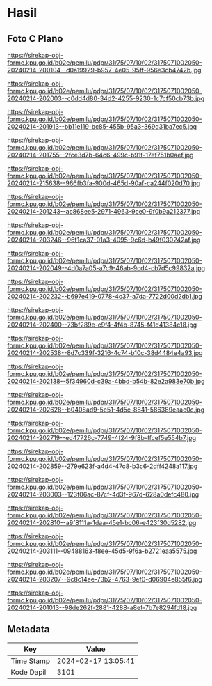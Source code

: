 # Hasil

## Foto C Plano

https://sirekap-obj-formc.kpu.go.id/b02e/pemilu/pdpr/31/75/07/10/02/3175071002050-20240214-200104--d0a19929-b957-4e05-95ff-956e3cb4742b.jpg

https://sirekap-obj-formc.kpu.go.id/b02e/pemilu/pdpr/31/75/07/10/02/3175071002050-20240214-202003--c0dd4d80-34d2-4255-9230-1c7cf50cb73b.jpg

https://sirekap-obj-formc.kpu.go.id/b02e/pemilu/pdpr/31/75/07/10/02/3175071002050-20240214-201913--bb11e119-bc85-455b-95a3-369d31ba7ec5.jpg

https://sirekap-obj-formc.kpu.go.id/b02e/pemilu/pdpr/31/75/07/10/02/3175071002050-20240214-201755--2fce3d7b-64c6-499c-b91f-17ef751b0aef.jpg

https://sirekap-obj-formc.kpu.go.id/b02e/pemilu/pdpr/31/75/07/10/02/3175071002050-20240214-215638--966fb3fa-900d-465d-90af-ca244f020d70.jpg

https://sirekap-obj-formc.kpu.go.id/b02e/pemilu/pdpr/31/75/07/10/02/3175071002050-20240214-201243--ac868ee5-2971-4963-9ce0-9f0b9a212377.jpg

https://sirekap-obj-formc.kpu.go.id/b02e/pemilu/pdpr/31/75/07/10/02/3175071002050-20240214-203246--96f1ca37-01a3-4095-9c6d-b49f030242af.jpg

https://sirekap-obj-formc.kpu.go.id/b02e/pemilu/pdpr/31/75/07/10/02/3175071002050-20240214-202049--4d0a7a05-a7c9-46ab-9cd4-cb7d5c99832a.jpg

https://sirekap-obj-formc.kpu.go.id/b02e/pemilu/pdpr/31/75/07/10/02/3175071002050-20240214-202232--b697e419-0778-4c37-a7da-7722d00d2db1.jpg

https://sirekap-obj-formc.kpu.go.id/b02e/pemilu/pdpr/31/75/07/10/02/3175071002050-20240214-202400--73bf289e-c9f4-4f4b-8745-f41d41384c18.jpg

https://sirekap-obj-formc.kpu.go.id/b02e/pemilu/pdpr/31/75/07/10/02/3175071002050-20240214-202538--8d7c339f-3216-4c74-b10c-38d4484e4a93.jpg

https://sirekap-obj-formc.kpu.go.id/b02e/pemilu/pdpr/31/75/07/10/02/3175071002050-20240214-202138--5f34960d-c39a-4bbd-b54b-82e2a983e70b.jpg

https://sirekap-obj-formc.kpu.go.id/b02e/pemilu/pdpr/31/75/07/10/02/3175071002050-20240214-202628--b0408ad9-5e51-4d5c-8841-586389eaae0c.jpg

https://sirekap-obj-formc.kpu.go.id/b02e/pemilu/pdpr/31/75/07/10/02/3175071002050-20240214-202719--ed47726c-7749-4f24-9f8b-ffcef5e554b7.jpg

https://sirekap-obj-formc.kpu.go.id/b02e/pemilu/pdpr/31/75/07/10/02/3175071002050-20240214-202859--279e623f-a4d4-47c8-b3c6-2dff4248a117.jpg

https://sirekap-obj-formc.kpu.go.id/b02e/pemilu/pdpr/31/75/07/10/02/3175071002050-20240214-203003--123f06ac-87cf-4d3f-967d-628a0defc480.jpg

https://sirekap-obj-formc.kpu.go.id/b02e/pemilu/pdpr/31/75/07/10/02/3175071002050-20240214-202810--a9f8111a-1daa-45e1-bc06-e423f30d5282.jpg

https://sirekap-obj-formc.kpu.go.id/b02e/pemilu/pdpr/31/75/07/10/02/3175071002050-20240214-203111--09488163-f8ee-45d5-9f6a-b2721eaa5575.jpg

https://sirekap-obj-formc.kpu.go.id/b02e/pemilu/pdpr/31/75/07/10/02/3175071002050-20240214-203207--9c8c14ee-73b2-4763-9ef0-d06904e855f6.jpg

https://sirekap-obj-formc.kpu.go.id/b02e/pemilu/pdpr/31/75/07/10/02/3175071002050-20240214-201013--98de262f-2881-4288-a8ef-7b7e8294fd18.jpg


## Metadata

| Key        | Value               |
| ---------- | ------------------- |
| Time Stamp | 2024-02-17 13:05:41 |
| Kode Dapil | 3101                |



